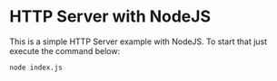 # HTTP Server with NodeJS

This is a simple HTTP Server example with NodeJS. To start that just execute the command below:

```
node index.js
```
